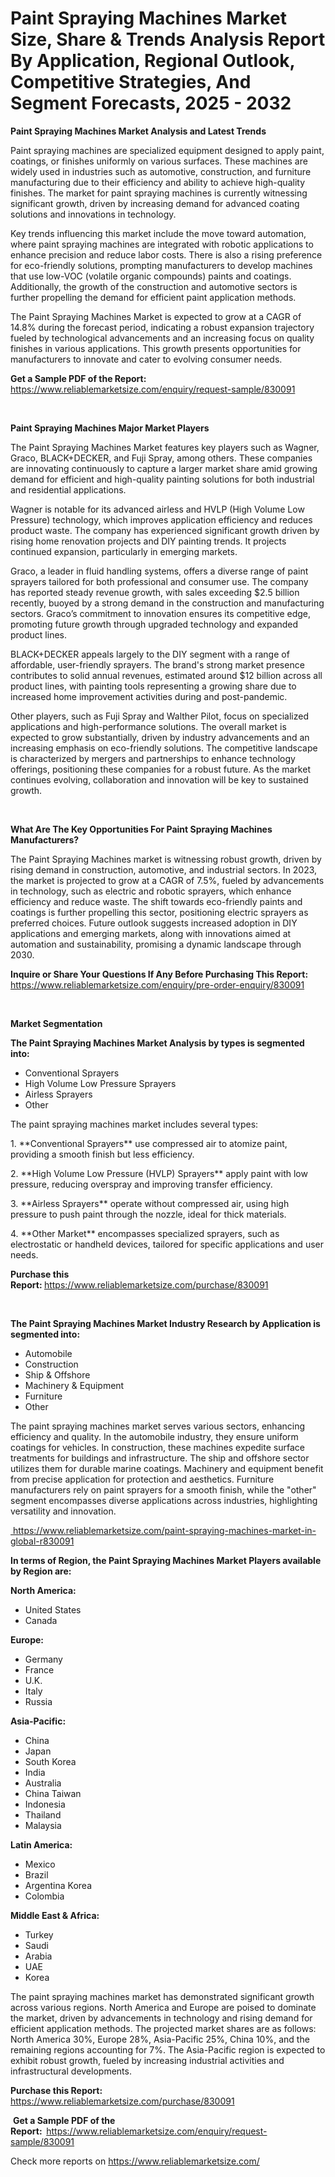 <p><h1>Paint Spraying Machines Market Size, Share & Trends Analysis Report By Application, Regional Outlook, Competitive Strategies, And Segment Forecasts, 2025 - 2032</h1></p><p><strong>Paint Spraying Machines Market Analysis and Latest Trends</strong></p>
<p><p>Paint spraying machines are specialized equipment designed to apply paint, coatings, or finishes uniformly on various surfaces. These machines are widely used in industries such as automotive, construction, and furniture manufacturing due to their efficiency and ability to achieve high-quality finishes. The market for paint spraying machines is currently witnessing significant growth, driven by increasing demand for advanced coating solutions and innovations in technology.</p><p>Key trends influencing this market include the move toward automation, where paint spraying machines are integrated with robotic applications to enhance precision and reduce labor costs. There is also a rising preference for eco-friendly solutions, prompting manufacturers to develop machines that use low-VOC (volatile organic compounds) paints and coatings. Additionally, the growth of the construction and automotive sectors is further propelling the demand for efficient paint application methods.</p><p>The Paint Spraying Machines Market is expected to grow at a CAGR of 14.8% during the forecast period, indicating a robust expansion trajectory fueled by technological advancements and an increasing focus on quality finishes in various applications. This growth presents opportunities for manufacturers to innovate and cater to evolving consumer needs.</p></p>
<p><strong>Get a Sample PDF of the Report:&nbsp;</strong> <a href="https://www.reliablemarketsize.com/enquiry/request-sample/830091?utm_campaign=2005&utm_medium=2&utm_source=Github&utm_content=ia&utm_term=09042025&utm_id=paint-spraying-machines">https://www.reliablemarketsize.com/enquiry/request-sample/830091</a></p>
<p>&nbsp;</p>
<p><strong>Paint Spraying Machines Major Market Players</strong></p>
<p><p>The Paint Spraying Machines Market features key players such as Wagner, Graco, BLACK+DECKER, and Fuji Spray, among others. These companies are innovating continuously to capture a larger market share amid growing demand for efficient and high-quality painting solutions for both industrial and residential applications.</p><p>Wagner is notable for its advanced airless and HVLP (High Volume Low Pressure) technology, which improves application efficiency and reduces product waste. The company has experienced significant growth driven by rising home renovation projects and DIY painting trends. It projects continued expansion, particularly in emerging markets.</p><p>Graco, a leader in fluid handling systems, offers a diverse range of paint sprayers tailored for both professional and consumer use. The company has reported steady revenue growth, with sales exceeding $2.5 billion recently, buoyed by a strong demand in the construction and manufacturing sectors. Graco’s commitment to innovation ensures its competitive edge, promoting future growth through upgraded technology and expanded product lines.</p><p>BLACK+DECKER appeals largely to the DIY segment with a range of affordable, user-friendly sprayers. The brand's strong market presence contributes to solid annual revenues, estimated around $12 billion across all product lines, with painting tools representing a growing share due to increased home improvement activities during and post-pandemic.</p><p>Other players, such as Fuji Spray and Walther Pilot, focus on specialized applications and high-performance solutions. The overall market is expected to grow substantially, driven by industry advancements and an increasing emphasis on eco-friendly solutions. The competitive landscape is characterized by mergers and partnerships to enhance technology offerings, positioning these companies for a robust future. As the market continues evolving, collaboration and innovation will be key to sustained growth.</p></p>
<p>&nbsp;</p>
<p><strong>What Are The Key Opportunities For Paint Spraying Machines Manufacturers?</strong></p>
<p><p>The Paint Spraying Machines market is witnessing robust growth, driven by rising demand in construction, automotive, and industrial sectors. In 2023, the market is projected to grow at a CAGR of 7.5%, fueled by advancements in technology, such as electric and robotic sprayers, which enhance efficiency and reduce waste. The shift towards eco-friendly paints and coatings is further propelling this sector, positioning electric sprayers as preferred choices. Future outlook suggests increased adoption in DIY applications and emerging markets, along with innovations aimed at automation and sustainability, promising a dynamic landscape through 2030.</p></p>
<p><strong>Inquire or Share Your Questions If Any Before Purchasing This Report:</strong> <a href="https://www.reliablemarketsize.com/enquiry/pre-order-enquiry/830091?utm_campaign=2005&utm_medium=2&utm_source=Github&utm_content=ia&utm_term=09042025&utm_id=paint-spraying-machines">https://www.reliablemarketsize.com/enquiry/pre-order-enquiry/830091</a></p>
<p>&nbsp;</p>
<p><strong>Market Segmentation</strong></p>
<p><strong>The Paint Spraying Machines Market Analysis by types is segmented into:</strong></p>
<p><ul><li>Conventional Sprayers</li><li>High Volume Low Pressure Sprayers</li><li>Airless Sprayers</li><li>Other</li></ul></p>
<p><p>The paint spraying machines market includes several types: </p><p>1. **Conventional Sprayers** use compressed air to atomize paint, providing a smooth finish but less efficiency.</p><p>2. **High Volume Low Pressure (HVLP) Sprayers** apply paint with low pressure, reducing overspray and improving transfer efficiency.</p><p>3. **Airless Sprayers** operate without compressed air, using high pressure to push paint through the nozzle, ideal for thick materials.</p><p>4. **Other Market** encompasses specialized sprayers, such as electrostatic or handheld devices, tailored for specific applications and user needs.</p></p>
<p><strong>Purchase this Report:&nbsp;</strong><a href="https://www.reliablemarketsize.com/purchase/830091?utm_campaign=2005&utm_medium=2&utm_source=Github&utm_content=ia&utm_term=09042025&utm_id=paint-spraying-machines">https://www.reliablemarketsize.com/purchase/830091</a></p>
<p>&nbsp;</p>
<p><strong>The Paint Spraying Machines Market Industry Research by Application is segmented into:</strong></p>
<p><ul><li>Automobile</li><li>Construction</li><li>Ship & Offshore</li><li>Machinery & Equipment</li><li>Furniture</li><li>Other</li></ul></p>
<p><p>The paint spraying machines market serves various sectors, enhancing efficiency and quality. In the automobile industry, they ensure uniform coatings for vehicles. In construction, these machines expedite surface treatments for buildings and infrastructure. The ship and offshore sector utilizes them for durable marine coatings. Machinery and equipment benefit from precise application for protection and aesthetics. Furniture manufacturers rely on paint sprayers for a smooth finish, while the "other" segment encompasses diverse applications across industries, highlighting versatility and innovation.</p></p>
<p><a href="https://www.reliablemarketsize.com/paint-spraying-machines-market-in-global-r830091?utm_campaign=2005&utm_medium=2&utm_source=Github&utm_content=ia&utm_term=09042025&utm_id=paint-spraying-machines">&nbsp;https://www.reliablemarketsize.com/paint-spraying-machines-market-in-global-r830091</a></p>
<p><strong>In terms of Region, the Paint Spraying Machines Market Players available by Region are:</strong></p>
<p>
    <p> <strong> North America: </strong>
        <ul>
            <li>United States</li>
            <li>Canada</li>
        </ul>
        </p> 
    <p> <strong> Europe: </strong>
        <ul>
            <li>Germany</li>
            <li>France</li>
            <li>U.K.</li>
            <li>Italy</li>
            <li>Russia</li>
        </ul>
        </p> 
    <p> <strong> Asia-Pacific: </strong>
        <ul>
            <li>China</li>
            <li>Japan</li>
            <li>South Korea</li>
            <li>India</li>
            <li>Australia</li>
            <li>China Taiwan</li>
            <li>Indonesia</li>
            <li>Thailand</li>
            <li>Malaysia</li>
        </ul>
        </p> 
    <p> <strong> Latin America: </strong>
        <ul>
            <li>Mexico</li>
            <li>Brazil</li>
            <li>Argentina Korea</li>
            <li>Colombia</li>
        </ul>
        </p> 
    <p> <strong> Middle East & Africa: </strong>
        <ul>
            <li>Turkey</li>
            <li>Saudi</li>
            <li>Arabia</li>
            <li>UAE</li>
            <li>Korea</li>
        </ul>
    </p>
    </p>
<p><p>The paint spraying machines market has demonstrated significant growth across various regions. North America and Europe are poised to dominate the market, driven by advancements in technology and rising demand for efficient application methods. The projected market shares are as follows: North America 30%, Europe 28%, Asia-Pacific 25%, China 10%, and the remaining regions accounting for 7%. The Asia-Pacific region is expected to exhibit robust growth, fueled by increasing industrial activities and infrastructural developments.</p></p>
<p><strong>Purchase this Report: </strong><a href="https://www.reliablemarketsize.com/purchase/830091?utm_campaign=2005&utm_medium=2&utm_source=Github&utm_content=ia&utm_term=09042025&utm_id=paint-spraying-machines">https://www.reliablemarketsize.com/purchase/830091</a></p>
<p>&nbsp;<strong>Get a Sample PDF of the Report:&nbsp;&nbsp;</strong><a href="https://www.reliablemarketsize.com/enquiry/request-sample/830091?utm_campaign=2005&utm_medium=2&utm_source=Github&utm_content=ia&utm_term=09042025&utm_id=paint-spraying-machines">https://www.reliablemarketsize.com/enquiry/request-sample/830091</a></p>
<p><strong></strong></p>
<p>Check more reports on <a href="https://www.reliablemarketsize.com/?utm_campaign=2005&utm_medium=2&utm_source=Github&utm_content=ia&utm_term=09042025&utm_id=paint-spraying-machines">https://www.reliablemarketsize.com/</a></p>